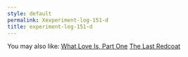 ```yaml
---
style: default
permalink: Xexperiment-log-151-d
title: experiment-log-151-d
---
```

You may also like:
[What Love Is, Part One](http://scp-wiki.net/what-love-is-pt-1)
[The Last Redcoat](http://scp-wiki.net/the-last-redcoat)